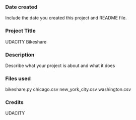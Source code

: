 ### Date created
Include the date you created this project and README file.

### Project Title
UDACITY Bikeshare

### Description
Describe what your project is about and what it does

### Files used
bikeshare.py
chicago.csv
new_york_city.csv
washington.csv

### Credits
UDACITY

